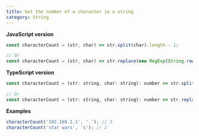 ```yaml
---
title: Get the number of a character in a string
category: String
---
```


**JavaScript version**

```js
const characterCount = (str, char) => str.split(char).length - 1;

// Or
const characterCount = (str, char) => str.replace(new RegExp(String.raw`[^${char}]`, 'g'), '').length;
```

**TypeScript version**

```js
const characterCount = (str: string, char: string): number => str.split(char).length - 1;

// Or
const characterCount = (str: string, char: string): number => str.replace(new RegExp(String.raw`[^${char}]`, 'g'), '').length;
```

**Examples**

```js
characterCount('192.168.1.1', '.'); // 3
characterCount('star wars', 's'); // 2
```
